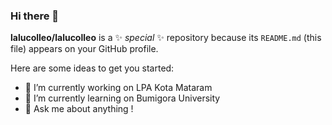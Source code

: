 ### Hi there 👋


**lalucolleo/lalucolleo** is a ✨ _special_ ✨ repository because its `README.md` (this file) appears on your GitHub profile.

Here are some ideas to get you started:

- 🔭 I’m currently working on LPA Kota Mataram  
- 🌱 I’m currently learning on Bumigora University
- 💬 Ask me about anything !
